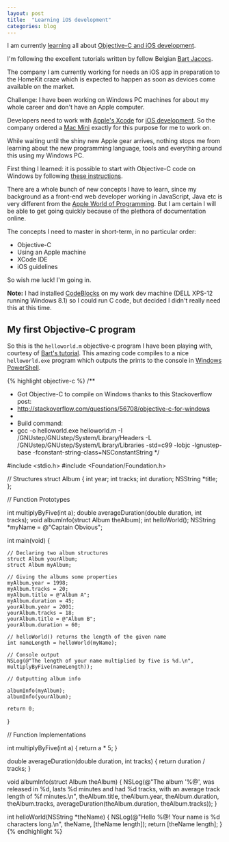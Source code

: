 ```yaml
---
layout: post
title:  "Learning iOS development"
categories: blog
---
```


I am currently [learning](http://code.tutsplus.com/tutorials/getting-started-with-objective-c--mobile-13944) all about [Objective-C and iOS development](http://code.tutsplus.com/series/learn-ios-sdk-development-from-scratch--mobile-14536).

I'm following the excellent tutorials written by fellow Belgian [Bart Jacocs](http://tutsplus.com/authors/bart-jacobs).

The company I am currently working for needs an iOS app in preparation to the HomeKit craze which is expected to happen as soon as devices come available on the market.

Challenge: I have been working on Windows PC machines for about my whole career and don't have an Apple computer.

Developers need to work with [Apple's Xcode](https://developer.apple.com/xcode/) for [iOS development](https://developer.apple.com/devcenter/ios/). So the company ordered a [Mac Mini](https://www.apple.com/mac-mini/) exactly for this purpose for me to work on.

While waiting until the shiny new Apple gear arrives, nothing stops me from learning about the new programming language, tools and everything around this using my Windows PC.

First thing I learned: it is possible to start with Objective-C code on Windows by following [these instructions](http://stackoverflow.com/questions/56708/objective-c-for-windows).

There are a whole bunch of new concepts I have to learn, since my background as a front-end web developer working in JavaScript, Java etc is very different from the [Apple World of Programming](https://developer.apple.com/). But I am certain I will be able to get going quickly because of the plethora of documentation online.

The concepts I need to master in short-term, in no particular order:

* Objective-C
* Using an Apple machine
* XCode IDE
* iOS guidelines

So wish me luck! I'm going in.

**Note:** I had installed [CodeBlocks](http://www.cprogramming.com/code_blocks/) on my work dev machine (DELL XPS-12 running Windows 8.1) so I could run C code, but decided I didn't really need this at this time.

## My first Objective-C program

So this is the ``helloworld.m`` objective-c program I have been playing with, courtesy of [Bart's tutorial](http://code.tutsplus.com/tutorials/learning-c-a-primer--mobile-13916). This amazing code compiles to a nice ``helloworld.exe`` program which outputs the prints to the console in [Windows PowerShell](http://technet.microsoft.com/en-us/library/ee221100.aspx).

{% highlight objective-c %}
/**
 * Got Objective-C to compile on Windows thanks to this Stackoverflow post:
 * http://stackoverflow.com/questions/56708/objective-c-for-windows
 *
 * Build command:
 *    gcc -o helloworld.exe helloworld.m -I /GNUstep/GNUstep/System/Library/Headers -L /GNUstep/GNUstep/System/Library/Libraries -std=c99 -lobjc -lgnustep-base -fconstant-string-class=NSConstantString
*/

#include <stdio.h>
#include <Foundation/Foundation.h>

// Structures
struct Album
{
    int year;
    int tracks;
    int duration;
    NSString *title;
};

// Function Prototypes

int multiplyByFive(int a);
double averageDuration(double duration, int tracks);
void albumInfo(struct Album theAlbum);
int helloWorld();
NSString *myName = @"Captain Obvious";

int main(void)
{

    // Declaring two album structures
    struct Album yourAlbum;
    struct Album myAlbum;

    // Giving the albums some properties
    myAlbum.year = 1998;
    myAlbum.tracks = 20;
    myAlbum.title = @"Album A";
    myAlbum.duration = 45;
    yourAlbum.year = 2001;
    yourAlbum.tracks = 18;
    yourAlbum.title = @"Album B";
    yourAlbum.duration = 60;

    // helloWorld() returns the length of the given name
    int nameLength = helloWorld(myName);
    
    // Console output
    NSLog(@"The length of your name multiplied by five is %d.\n", multiplyByFive(nameLength));

    // Outputting album info
    
    albumInfo(myAlbum);
    albumInfo(yourAlbum);
    
    return 0;
}

// Function Implementations

int multiplyByFive(int a)
{
    return a * 5;
}

double averageDuration(double duration, int tracks)
{
    return duration / tracks;
}

void albumInfo(struct Album theAlbum)
{
    NSLog(@"The album '%@', was released in %d, lasts %d minutes and had %d tracks, with an average track length of %f minutes.\n", theAlbum.title, theAlbum.year, theAlbum.duration, theAlbum.tracks, averageDuration(theAlbum.duration, theAlbum.tracks));
}

int helloWorld(NSString *theName)
{
    NSLog(@"Hello %@! Your name is %d characters long.\n", theName, [theName length]);
    return [theName length];
}
{% endhighlight %} 

